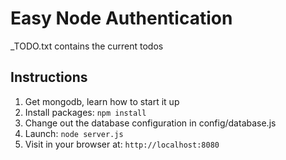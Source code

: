 # Easy Node Authentication

_TODO.txt contains the current todos

## Instructions

1. Get mongodb, learn how to start it up
2. Install packages: `npm install`
3. Change out the database configuration in config/database.js
4. Launch: `node server.js`
5. Visit in your browser at: `http://localhost:8080`
